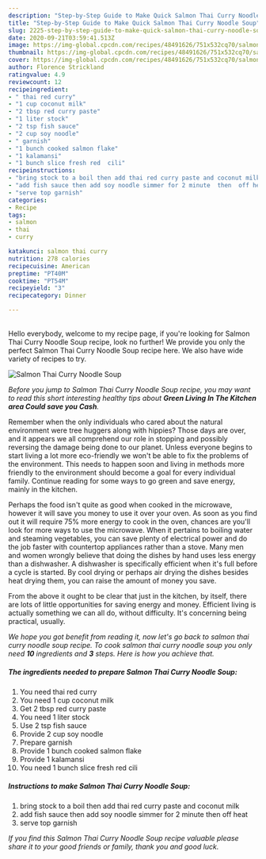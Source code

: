 ```yaml
---
description: "Step-by-Step Guide to Make Quick Salmon Thai Curry Noodle Soup"
title: "Step-by-Step Guide to Make Quick Salmon Thai Curry Noodle Soup"
slug: 2225-step-by-step-guide-to-make-quick-salmon-thai-curry-noodle-soup
date: 2020-09-21T03:59:41.513Z
image: https://img-global.cpcdn.com/recipes/48491626/751x532cq70/salmon-thai-curry-noodle-soup-recipe-main-photo.jpg
thumbnail: https://img-global.cpcdn.com/recipes/48491626/751x532cq70/salmon-thai-curry-noodle-soup-recipe-main-photo.jpg
cover: https://img-global.cpcdn.com/recipes/48491626/751x532cq70/salmon-thai-curry-noodle-soup-recipe-main-photo.jpg
author: Florence Strickland
ratingvalue: 4.9
reviewcount: 12
recipeingredient:
- " thai red curry"
- "1 cup coconut milk"
- "2 tbsp red curry paste"
- "1 liter stock"
- "2 tsp fish sauce"
- "2 cup soy noodle"
- " garnish"
- "1 bunch cooked salmon flake"
- "1 kalamansi"
- "1 bunch slice fresh red  cili"
recipeinstructions:
- "bring stock to a boil then add thai red curry paste and coconut milk"
- "add fish sauce then add soy noodle simmer for 2 minute  then  off heat"
- "serve top garnish"
categories:
- Recipe
tags:
- salmon
- thai
- curry

katakunci: salmon thai curry 
nutrition: 278 calories
recipecuisine: American
preptime: "PT40M"
cooktime: "PT54M"
recipeyield: "3"
recipecategory: Dinner

---
```

<br>
Hello everybody, welcome to my recipe page, if you're looking for Salmon Thai Curry Noodle Soup recipe, look no further! We provide you only the perfect Salmon Thai Curry Noodle Soup recipe here. We also have wide variety of recipes to try.
<br>


![Salmon Thai Curry Noodle Soup](https://img-global.cpcdn.com/recipes/48491626/751x532cq70/salmon-thai-curry-noodle-soup-recipe-main-photo.jpg)

<i>Before you jump to Salmon Thai Curry Noodle Soup recipe, you may want to read this short interesting healthy tips about 
<strong>Green Living In The Kitchen area Could save you Cash</strong>.</i>
</br>

Remember when the only individuals who cared about the natural environment were tree huggers along with hippies? Those days are over, and it appears we all comprehend our role in stopping and possibly reversing the damage being done to our planet. Unless everyone begins to start living a lot more eco-friendly we won't be able to fix the problems of the environment. This needs to happen soon and living in methods more friendly to the environment should become a goal for every individual family. Continue reading for some ways to go green and save energy, mainly in the kitchen.

Perhaps the food isn't quite as good when cooked in the microwave, however it will save you money to use it over your oven. As soon as you find out it will require 75% more energy to cook in the oven, chances are you'll look for more ways to use the microwave. When it pertains to boiling water and steaming vegetables, you can save plenty of electrical power and do the job faster with countertop appliances rather than a stove. Many men and women wrongly believe that doing the dishes by hand uses less energy than a dishwasher. A dishwasher is specifically efficient when it's full before a cycle is started. By cool drying or perhaps air drying the dishes besides heat drying them, you can raise the amount of money you save.

From the above it ought to be clear that just in the kitchen, by itself, there are lots of little opportunities for saving energy and money. Efficient living is actually something we can all do, without difficulty. It's concerning being practical, usually.


<i>We hope you got benefit from reading it, now let's go back to salmon thai curry noodle soup recipe. To cook salmon thai curry noodle soup you only need <strong>10</strong> ingredients and <strong>3</strong> steps. Here is how you achieve that.
</i>

##### The ingredients needed to prepare Salmon Thai Curry Noodle Soup:

1. You need  thai red curry
1. You need 1 cup coconut milk
1. Get 2 tbsp red curry paste
1. You need 1 liter stock
1. Use 2 tsp fish sauce
1. Provide 2 cup soy noodle
1. Prepare  garnish
1. Provide 1 bunch cooked salmon flake
1. Provide 1 kalamansi
1. You need 1 bunch slice fresh red  cili


##### Instructions to make Salmon Thai Curry Noodle Soup:

1. bring stock to a boil then add thai red curry paste and coconut milk
1. add fish sauce then add soy noodle simmer for 2 minute  then  off heat
1. serve top garnish


<i>If you find this Salmon Thai Curry Noodle Soup recipe valuable please share it to your good friends or family, thank you and good luck.</i>
